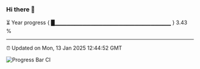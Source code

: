 ### Hi there 👋

⏳ Year progress { █▁▁▁▁▁▁▁▁▁▁▁▁▁▁▁▁▁▁▁▁▁▁▁▁▁▁▁▁▁ } 3.43 %

---

⏰ Updated on Mon, 13 Jan 2025 12:44:52 GMT

![Progress Bar CI](https://github.com/ZhaoGui/ZhaoGui/workflows/Progress%20Bar%20CI/badge.svg)
